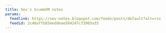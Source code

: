 ```yaml
---
title: Sev's ScummVM notes
params:
  feedlink: https://sev-notes.blogspot.com/feeds/posts/default?alt=rss
  feedid: 2c48affb83eeddeae584247cf3903a33
---
```

